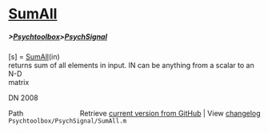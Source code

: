 # [SumAll](SumAll)
##### >[Psychtoolbox](Psychtoolbox)>[PsychSignal](PsychSignal)

[s] = [SumAll](SumAll)(in)  
returns sum of all elements in input. IN can be anything from a scalar to an N-D  
matrix  
  
DN 2008  




<div class="code_header" style="text-align:right;">
  <span style="float:left;">Path&nbsp;&nbsp;</span> <span class="counter">Retrieve <a href=
  "https://raw.github.com/Psychtoolbox-3/Psychtoolbox-3/beta/Psychtoolbox/PsychSignal/SumAll.m">current version from GitHub</a> | View <a href=
  "https://github.com/Psychtoolbox-3/Psychtoolbox-3/commits/beta/Psychtoolbox/PsychSignal/SumAll.m">changelog</a></span>
</div>
<div class="code">
  <code>Psychtoolbox/PsychSignal/SumAll.m</code>
</div>

